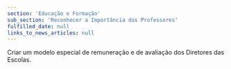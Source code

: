 ```yaml
---
section: 'Educação e Formação'
sub_section: 'Reconhecer a Importância dos Professores'
fulfilled_date: null
links_to_news_articles: null
---
```


Criar um modelo especial de remuneração e de avaliação dos Diretores das Escolas.
